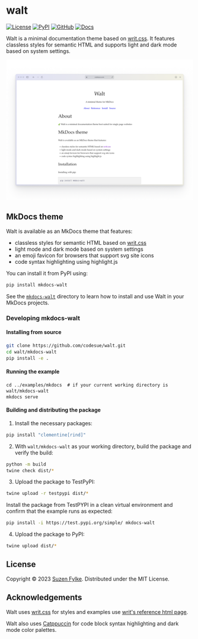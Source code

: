 # walt

[![License][license_badge]][license_link]
[![PyPI][pypi_badge]][pypi_link]
[![GitHub][github_badge]][github_link]
[![Docs][docs_badge]][docs_link]

Walt is a minimal documentation theme based on [writ.css](https://writ.cmcenroe.me).
It features classless styles for semantic HTML and supports light and dark mode
based on system settings.

<picture>
  <source media="(prefers-color-scheme: dark)" srcset="assets/images/mkdocs-walt-dark.png" />
  <img src="assets/images/mkdocs-walt-light.png" alt="Screenshot of the Walt website" />
</picture>

## MkDocs theme

Walt is available as an MkDocs theme that features:

- classless styles for semantic HTML based on [writ.css](https://writ.cmcenroe.me)
- light mode and dark mode based on system settings
- an emoji favicon for browsers that support svg site icons
- code syntax highlighting using highlight.js

You can install it from PyPI using:

```sh
pip install mkdocs-walt
```

See the [`mkdocs-walt`](https://github.com/codesue/walt/blob/main/mkdocs-walt)
directory to learn how to install and use Walt in your MkDocs projects.

### Developing mkdocs-walt

#### Installing from source

```sh
git clone https://github.com/codesue/walt.git
cd walt/mkdocs-walt
pip install -e .
```

#### Running the example

```
cd ../examples/mkdocs  # if your current working directory is walt/mkdocs-walt
mkdocs serve
```

#### Building and distributing the package

1. Install the necessary packages:

```sh
pip install "clementine[rind]"
```

2. With `walt/mkdocs-walt` as your working directory, build the package and verify the build:

```sh
python -m build
twine check dist/*
```

3. Upload the package to TestPyPI:

```sh
twine upload -r testpypi dist/*
```

Install the package from TestPYPI in a clean virtual environment and confirm
that the example runs as expected:

```sh
pip install -i https://test.pypi.org/simple/ mkdocs-walt
```

4. Upload the package to PyPI:

```sh
twine upload dist/*
```

## License

Copyright &copy; 2023 [Suzen Fylke](https://suzenfylke.com). Distributed under the MIT License.

## Acknowledgements

Walt uses [writ.css](https://github.com/programble/writ/tree/master) for styles
and examples use [writ's reference html page](https://github.com/programble/writ/blob/master/reference.html).

Walt also uses [Catppuccin](https://github.com/catppuccin/catppuccin) for code
block syntax highlighting and dark mode color palettes.

[license_badge]: https://img.shields.io/github/license/codesue/walt?colorA=363a4f&colorB=b7bdf8&style=flat
[license_link]: https://github.com/codesue/walt/tree/main/LICENSE

[pypi_badge]: https://img.shields.io/pypi/v/mkdocs-walt?colorA=363a4f&colorB=b7bdf8&style=flat
[pypi_link]: https://pypi.org/project/mkdocs-walt

[github_badge]: https://img.shields.io/github/stars/codesue/walt?colorA=363a4f&colorB=b7bdf8&style=flat
[github_link]: https://github.com/codesue/walt

[docs_badge]: https://img.shields.io/github/actions/workflow/status/codesue/walt/publish-docs.yml?label=docs&colorA=363a4f&colorB=b7bdf8&style=flat
[docs_link]: https://github.com/codesue/walt/actions/workflows/publish-docs.yml
